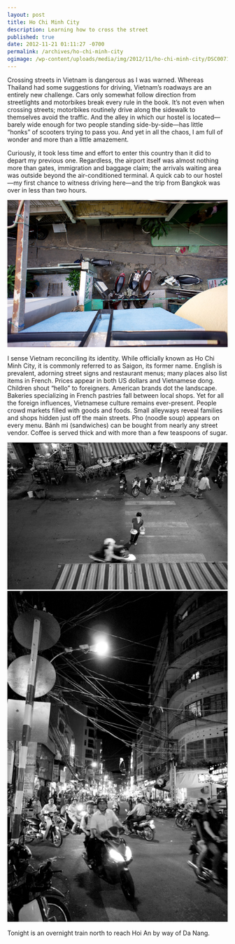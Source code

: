 ```yaml
---
layout: post
title: Ho Chi Minh City
description: Learning how to cross the street
published: true
date: 2012-11-21 01:11:27 -0700
permalink: /archives/ho-chi-minh-city
ogimage: /wp-content/uploads/media/img/2012/11/ho-chi-minh-city/DSC00711.jpg
---
```

Crossing streets in Vietnam is dangerous as I was warned. Whereas Thailand had some suggestions for driving, Vietnam’s roadways are an entirely new challenge. Cars only somewhat follow direction from streetlights and motorbikes break every rule in the book. It’s not even when crossing streets; motorbikes routinely drive along the sidewalk to themselves avoid the traffic. And the alley in which our hostel is located—barely wide enough for two people standing side-by-side—has little “honks” of scooters trying to pass you. And yet in all the chaos, I am full of wonder and more than a little amazement.

Curiously, it took less time and effort to enter this country than it did to depart my previous one. Regardless, the airport itself was almost nothing more than gates, immigration and baggage claim; the arrivals waiting area was outside beyond the air-conditioned terminal. A quick cab to our hostel—my first chance to witness driving here—and the trip from Bangkok was over in less than two hours.

![Hostel bikes][1]

I sense Vietnam reconciling its identity. While officially known as Ho Chi Minh City, it is commonly referred to as Saigon, its former name. English is prevalent, adorning street signs and restaurant menus; many places also list items in French. Prices appear in both US dollars and Vietnamese dong. Children shout “hello” to foreigners. American brands dot the landscape. Bakeries specializing in French pastries fall between local shops. Yet for all the foreign influences, Vietnamese culture remains ever-present. People crowd markets filled with goods and foods. Small alleyways reveal families and shops hidden just off the main streets. Pho (noodle soup) appears on every menu. Bánh mì (sandwiches) can be bought from nearly any street vendor. Coffee is served thick and with more than a few teaspoons of sugar.

![Food crossing street][2]
![Pham Ngu Lao street][3]

Tonight is an overnight train north to reach Hoi An by way of Da Nang.

 [1]: /wp-content/uploads/media/img/2012/11/ho-chi-minh-city/DSC00670.jpg
 [2]: /wp-content/uploads/media/img/2012/11/ho-chi-minh-city/DSC00711.jpg
 [3]: /wp-content/uploads/media/img/2012/11/ho-chi-minh-city/DSC00714.jpg
